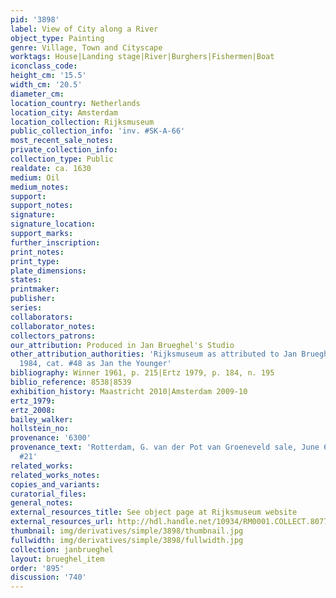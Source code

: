 ```yaml
---
pid: '3898'
label: View of City along a River
object_type: Painting
genre: Village, Town and Cityscape
worktags: House|Landing stage|River|Burghers|Fishermen|Boat
iconclass_code:
height_cm: '15.5'
width_cm: '20.5'
diameter_cm:
location_country: Netherlands
location_city: Amsterdam
location_collection: Rijksmuseum
public_collection_info: 'inv. #SK-A-66'
most_recent_sale_notes:
private_collection_info:
collection_type: Public
realdate: ca. 1630
medium: Oil
medium_notes:
support:
support_notes:
signature:
signature_location:
support_marks:
further_inscription:
print_notes:
print_type:
plate_dimensions:
states:
printmaker:
publisher:
series:
collaborators:
collaborator_notes:
collectors_patrons:
our_attribution: Produced in Jan Brueghel's Studio
other_attribution_authorities: 'Rijksmuseum as attributed to Jan Brueghel the Elder|Ertz
  1984, cat. #48 as Jan the Younger'
bibliography: Winner 1961, p. 215|Ertz 1979, p. 184, n. 195
biblio_reference: 8538|8539
exhibition_history: Maastricht 2010|Amsterdam 2009-10
ertz_1979:
ertz_2008:
bailey_walker:
hollstein_no:
provenance: '6300'
provenance_text: 'Rotterdam, G. van der Pot van Groeneveld sale, June 6, 1808, lot
  #21'
related_works:
related_works_notes:
copies_and_variants:
curatorial_files:
general_notes:
external_resources_title: See object page at Rijksmuseum website
external_resources_url: http://hdl.handle.net/10934/RM0001.COLLECT.8077
thumbnail: img/derivatives/simple/3898/thumbnail.jpg
fullwidth: img/derivatives/simple/3898/fullwidth.jpg
collection: janbrueghel
layout: brueghel_item
order: '895'
discussion: '740'
---
```

